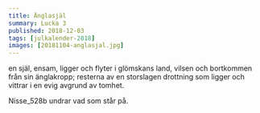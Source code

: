 ```yaml
---
title: Änglasjäl
summary: Lucka 3
published: 2018-12-03
tags: [julkalender-2018]
images: [20181104-anglasjal.jpg]
---
```


en själ, ensam, ligger och flyter i glömskans land, vilsen och bortkommen från sin änglakropp; resterna av en storslagen drottning som ligger och vittrar i en evig avgrund av tomhet.

Nisse_528b undrar vad som står på.
